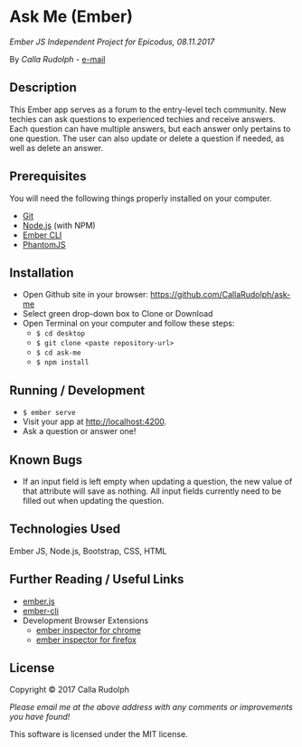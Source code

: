 # Ask Me (Ember)

_Ember JS Independent Project for Epicodus, 08.11.2017_

By _Calla Rudolph -_ [e-mail](mail.to:callarudolph@gmail.com)

## Description

This Ember app serves as a forum to the entry-level tech community. New techies can ask questions to experienced techies and receive answers. Each question can have multiple answers, but each answer only pertains to one question. The user can also update or delete a question if needed, as well as delete an answer. 

## Prerequisites

You will need the following things properly installed on your computer.

* [Git](https://git-scm.com/)
* [Node.js](https://nodejs.org/) (with NPM)
* [Ember CLI](https://ember-cli.com/)
* [PhantomJS](http://phantomjs.org/)

## Installation

* Open Github site in your browser: https://github.com/CallaRudolph/ask-me
* Select green drop-down box to Clone or Download
* Open Terminal on your computer and follow these steps:
  * `$ cd desktop`
  * `$ git clone <paste repository-url>`
  * `$ cd ask-me`
  * `$ npm install`

## Running / Development

* `$ ember serve`
* Visit your app at [http://localhost:4200](http://localhost:4200).
* Ask a question or answer one!

## Known Bugs

* If an input field is left empty when updating a question, the new value of that attribute will save as nothing. All input fields currently need to be filled out when updating the question.

## Technologies Used
Ember JS, Node.js, Bootstrap, CSS, HTML

## Further Reading / Useful Links

* [ember.js](http://emberjs.com/)
* [ember-cli](https://ember-cli.com/)
* Development Browser Extensions
  * [ember inspector for chrome](https://chrome.google.com/webstore/detail/ember-inspector/bmdblncegkenkacieihfhpjfppoconhi)
  * [ember inspector for firefox](https://addons.mozilla.org/en-US/firefox/addon/ember-inspector/)

## License

Copyright &copy; 2017 Calla Rudolph

_Please email me at the above address with any comments or improvements you have found!_

This software is licensed under the MIT license.
